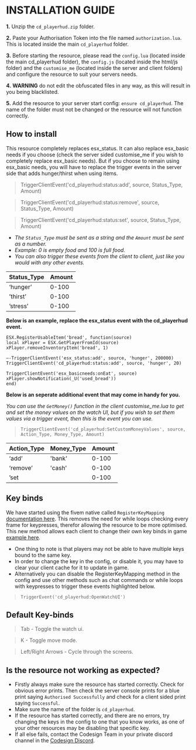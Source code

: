 
# INSTALLATION GUIDE
**1.** Unzip the `cd_playerhud.zip` folder.

**2.** Paste your Authorisation Token into the file named `authorization.lua`. This is located inside the main `cd_playerhud` folder.

 **3.** Before starting the resource, please read the `config.lua` (located inside the main cd_playerhud folder), the `config.js` (located inside the html/js folder) and the `customise_me` (located inside the server and client folders) and configure the resource to suit your servers needs.
 
 **4.** **WARNING** do not edit the obfuscated files in any way, as this will result in you being blacklisted.
 
 **5.** Add the resource to your server start config: `ensure cd_playerhud`. The name of the folder must not be changed or the resource will not function correctly.

## How to install

This resource completely replaces esx_status. It can also replace esx_basic needs if you choose (check the server sided customise_me if you wish to completely replace esx_basic needs). But if you choose to remain using esx_basic needs, you will have to replace the trigger events in the server side that adds hunger/thirst when using items.

> TriggerClientEvent('cd_playerhud:status:add', source,  Status_Type,  Amount)

> TriggerClientEvent('cd_playerhud:status:remove', source,  Status_Type,  Amount)

> TriggerClientEvent('cd_playerhud:status:set', source,  Status_Type,  Amount)

- *The `Status_Type` must be sent as a string and the `Amount` must be sent as a number.*
- *Example: 0 is empty food and 100 is full food.*
- *You can also trigger these events from the client to client, just like you would with any other events.*

|Status_Type| Amount|
|--|--|
| ‘hunger’ |0-100|
|’thirst’|0-100|
|’stress’|0-100|

**Below is an example, replace the esx_status event with the cd_playerhud event.**
```
ESX.RegisterUsableItem('bread', function(source)
local xPlayer = ESX.GetPlayerFromId(source)
xPlayer.removeInventoryItem('bread', 1)

—-TriggerClientEvent('esx_status:add', source, 'hunger', 200000)
TriggerClientEvent('cd_playerhud:status:add', source, 'hunger', 20)

TriggerClientEvent('esx_basicneeds:onEat', source)
xPlayer.showNotification(_U('used_bread'))
end)
```

**Below is an seperate additional event that may come in handy for you.**

*You can use the `GetMoney()` function in the client customise_me.lua to get and set the money values on the watch UI, but if you wish to set them values via a trigger event, then this is the event you can use.*
> `TriggerClientEvent('cd_playerhud:SetCustomMoneyValues', source, Action_Type, Money_Type, Amount)`

|Action_Type| Money_Type |Amount|
|--|--|--|
|‘add’|'bank'|0-100|
|‘remove’|'cash'|0-100|
|’set||0-100|

## Key binds
We have started using the fivem native called `RegisterKeyMapping` [documentation here](http://runtime.fivem.net/doc/natives/?_0xD7664FD1). This removes the need for while loops checking every frame for keypresses, therefor allowing the resource to be more optimised. This new method allows each client to change their own key binds in game [example here](https://imgur.com/GRWKelR).

- One thing to note is that players may not be able to have multiple keys bound to the same key.
- In order to change the key in the config, or disable it, you may have to clear your client cache for it to update in game.
- Alternatively you can disable the RegisterKeyMapping method in the config and use other methods such as chat commands or while loops with keypresses to trigger these events highlighted  below.
> `TriggerEvent('cd_playerhud:OpenWatchUI')`

## Default Key-binds
> Tab - Toggle the watch ui.

> K - Toggle move mode.

> Left/Right Arrows - Cycle through the screens.

## Is the resource not working as expected?
 - Firstly always make sure the resource has started correctly. Check for obvious error prints. Then check the server console prints for a blue print saying `Authorised Successfully` and check for a client sided print saying `Successful`.
 - Make sure the name of the folder is `cd_playerhud`.
 - If the resource has started correctly, and there are no errors, try changing the keys in the config to one that you know works, as one of your other resources may be disabling that specific key.
-   If all else fails, contact the Codesign Team in your private discord channel in the [Codesign Discord](https://discord.gg/HmDFGp62Tr).

